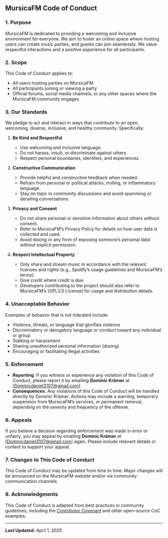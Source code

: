 ## MursicaFM Code of Conduct

### 1. Purpose

MursicaFM is dedicated to providing a welcoming and inclusive environment for everyone. We aim to foster an online space where hosting users can create music parties, and guests can join seamlessly. We value respectful interactions and a positive experience for all participants.

### 2. Scope

This Code of Conduct applies to:  

- All users hosting parties on MursicaFM  
- All participants joining or viewing a party  
- Official forums, social media channels, or any other spaces where the MursicaFM community engages  

### 3. Our Standards

We pledge to act and interact in ways that contribute to an open, welcoming, diverse, inclusive, and healthy community. Specifically:

1. **Be Kind and Respectful**  
   - Use welcoming and inclusive language.  
   - Do not harass, insult, or discriminate against others.  
   - Respect personal boundaries, identities, and experiences.

2. **Constructive Communication**  
   - Provide helpful and constructive feedback when needed.  
   - Refrain from personal or political attacks, trolling, or inflammatory language.  
   - Stay on topic in community discussions and avoid spamming or derailing conversations.

3. **Privacy and Consent**  
   - Do not share personal or sensitive information about others without consent.  
   - Refer to MursicaFM’s Privacy Policy for details on how user data is collected and used.  
   - Avoid doxing or any form of exposing someone’s personal data without explicit permission.

4. **Respect Intellectual Property**  
   - Only share and stream music in accordance with the relevant licenses and rights (e.g., Spotify’s usage guidelines and MursicaFM’s terms).  
   - Give credit where credit is due.  
   - Developers contributing to the project should also refer to MursicaFM’s [GPL3.0 License] for usage and distribution details.

### 4. Unacceptable Behavior

Examples of behavior that is not tolerated include:

- Violence, threats, or language that glorifies violence  
- Discriminatory or derogatory language or conduct toward any individual or group  
- Stalking or harassment  
- Sharing unauthorized personal information (doxing)  
- Encouraging or facilitating illegal activities  

### 5. Enforcement

- **Reporting**: If you witness or experience any violation of this Code of Conduct, please report it by emailing **Dominic Krämer** at [Dominicdaniel3107@gmail.com].  
- **Consequences**: Any violations of this Code of Conduct will be handled directly by Dominic Krämer. Actions may include a warning, temporary suspension from MursicaFM’s services, or permanent removal, depending on the severity and frequency of the offense.  

### 6. Appeals

If you believe a decision regarding enforcement was made in error or unfairly, you may appeal by emailing **Dominic Krämer** at [Dominicdaniel3107@gmail.com] again. Please include relevant details or context to support your appeal.

### 7. Changes to This Code of Conduct

This Code of Conduct may be updated from time to time. Major changes will be announced on the MursicaFM website and/or via community communication channels.

### 8. Acknowledgments

This Code of Conduct is adapted from best practices in community guidelines, including the [Contributor Covenant](https://www.contributor-covenant.org/) and other open-source CoC examples.

---

**Last Updated:** April 1, 2025
